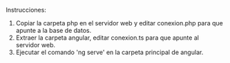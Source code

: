 Instrucciones:

1. Copiar la carpeta php en el servidor web y editar conexion.php para que apunte a la base de datos.
2. Extraer la carpeta angular, editar conexion.ts para que apunte al servidor web.
3. Ejecutar el comando 'ng serve' en la carpeta principal de angular.
